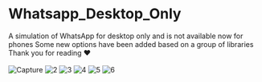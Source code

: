 # Whatsapp_Desktop_Only
A simulation of WhatsApp for desktop only and is not available now for phones Some new options have been added based on a group of libraries Thank you for reading ❤
<br> <br>
![Capture](https://user-images.githubusercontent.com/69869605/187908779-d0d641d7-18e7-43e5-a639-663ef1f47ddb.PNG)
![2](https://user-images.githubusercontent.com/69869605/187908782-87c62e88-b52d-400a-816e-8872904af077.PNG)
![3](https://user-images.githubusercontent.com/69869605/187908788-39b0c164-eb67-4bd2-9402-5d6876741717.PNG)
![4](https://user-images.githubusercontent.com/69869605/187908794-8ae36012-01b1-4b41-8800-4500939d148d.PNG)
![5](https://user-images.githubusercontent.com/69869605/187908798-f07d6e24-c617-4585-af49-8e3dffa1dc04.PNG)
![6](https://user-images.githubusercontent.com/69869605/187908802-3bc4fb4c-d6c8-42a0-bb9d-e563c08c1e6e.PNG)
